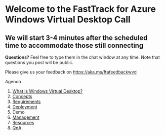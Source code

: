 # Welcome to the FastTrack for Azure Windows Virtual Desktop Call
## We will start 3-4 minutes after the scheduled time to accommodate those still connecting

**Questions?** Feel free to type them in the chat window at any time. Note that questions you post will be public. 

Please give us your feedback on https://aka.ms/ftafeedbackwvd

Agenda
1. [What is Windows Virtual Desktop?](./what-is-wvd.md)
1. [Concepts](./wvd-concepts.md)
1. [Requirements](./wvd-prereqs.md)
1. [Deployment](./wvd-deployment.md)
1. Demo
1. [Management](./wvd-mgmt.md)
1. [Resources](./wvd-resources.md)
1. [QnA](/wvd-faq.md)
